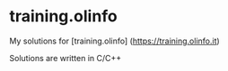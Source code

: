 # training.olinfo
My solutions for [training.olinfo] (https://training.olinfo.it)  

Solutions are written in C/C++
